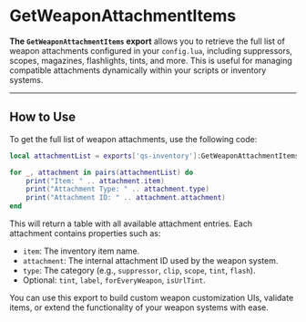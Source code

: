 # GetWeaponAttachmentItems

**The `GetWeaponAttachmentItems` export** allows you to retrieve the full list of weapon attachments configured in your `config.lua`, including suppressors, scopes, magazines, flashlights, tints, and more. This is useful for managing compatible attachments dynamically within your scripts or inventory systems.

***

## How to Use

To get the full list of weapon attachments, use the following code:

```lua
local attachmentList = exports['qs-inventory']:GetWeaponAttachmentItems()

for _, attachment in pairs(attachmentList) do
    print("Item: " .. attachment.item)
    print("Attachment Type: " .. attachment.type)
    print("Attachment ID: " .. attachment.attachment)
end
```

This will return a table with all available attachment entries. Each attachment contains properties such as:

* `item`: The inventory item name.
* `attachment`: The internal attachment ID used by the weapon system.
* `type`: The category (e.g., `suppressor`, `clip`, `scope`, `tint`, `flash`).
* Optional: `tint`, `label`, `forEveryWeapon`, `isUrlTint`.

You can use this export to build custom weapon customization UIs, validate items, or extend the functionality of your weapon systems with ease.
